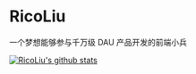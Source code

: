# RicoLiu

一个梦想能够参与千万级 DAU 产品开发的前端小兵

[![RicoLiu's github stats](https://github-readme-stats.vercel.app/api?username=RicoLiu&show_icons=true&theme=radical)](https://github.com/RicoLiu/RicoLiu)

